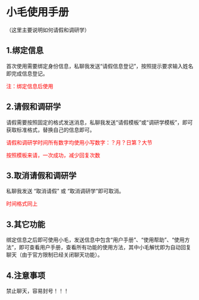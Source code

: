 # 小毛使用手册

（这里主要说明如何请假和调研学）

## 1.绑定信息

首次使用需要绑定身份信息，私聊我发送“请假信息登记”，按照提示要求输入姓名即完成信息登记。

<font color="red">注：绑定信息后使用</font>

## 2.请假和调研学

请假需要按照固定的格式发送消息，私聊我发送“请假模板”或“调研学模板”，即可获取标准格式，替换自己的信息即可。

<font color="red">请假和调研学时间所有数字均使用小写数字：？月？日第？大节</font>

<font color="red">按照模板来请，一次成功，减少回复次数</font>

## 3.取消请假和调研学

私聊我发送 “取消请假” 或 “取消调研学”即可取消。

<font color="red">时间格式同上</font>

## 3.其它功能

绑定信息之后即可使用小毛，发送信息中包含“用户手册”、“使用帮助”、“使用方法”，即可查看用户手册，查看所有功能的使用方法，其中小毛解忧即为自动回复聊天（由于官方限制已经关闭聊天功能）。

## 4.注意事项

禁止聊天，容易封号！！！

